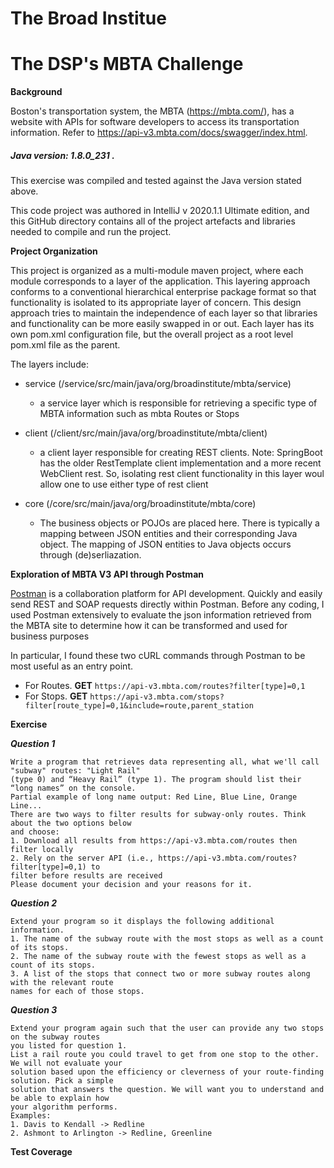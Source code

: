 # The Broad Institue

# The DSP's MBTA Challenge

**Background**

Boston's transportation system, the MBTA (https://mbta.com/), has a website with APIs for software developers to access its transportation information. Refer to
   https://api-v3.mbta.com/docs/swagger/index.html.
   
##### Java version:  1.8.0_231 . 

  This exercise was compiled and tested against the Java version stated above.

This code project was authored in IntelliJ v 2020.1.1 Ultimate edition, and this GitHub directory contains all of the project artefacts and libraries needed to compile and run the project.

**Project Organization**

This project is organized as a multi-module maven project, where each module corresponds
to a layer of the application.  This layering approach conforms to a conventional hierarchical enterprise package format so that
functionality is isolated to its appropriate layer of concern. This design approach tries to maintain the independence of each layer
so that libraries and functionality can be more easily swapped in or out. Each layer has its own pom.xml configuration file,
but the overall project as a root level pom.xml file as the parent.

The layers include:
- service (/service/src/main/java/org/broadinstitute/mbta/service)
    - a service layer which is responsible for retrieving a specific type of MBTA information such as mbta Routes or Stops
- client (/client/src/main/java/org/broadinstitute/mbta/client)
    - a client layer responsible for creating REST clients.  Note: SpringBoot has the 
    older RestTemplate client implementation and a more recent WebClient rest. So, isolating
    rest client functionality in this layer woul allow one to use either type of rest client 
    
- core (/core/src/main/java/org/broadinstitute/mbta/core)
    - The business objects or POJOs are placed here. There is typically a mapping between JSON entities and
    their corresponding Java object. The mapping of JSON entities to Java objects occurs through (de)serliazation.

**Exploration of MBTA V3 API through Postman**

[Postman](https://www.postman.com/) is a collaboration platform for API development. Quickly and easily send REST and SOAP  requests directly within Postman. Before any coding,
I used Postman extensively to evaluate the json information retrieved from the MBTA site to determine how it can be transformed and used for business purposes

In particular, I found these two cURL commands through Postman to be most useful as an entry point.
- For Routes. **GET** `https://api-v3.mbta.com/routes?filter[type]=0,1`
- For Stops. **GET** `https://api-v3.mbta.com/stops?filter[route_type]=0,1&include=route,parent_station`


**Exercise**

***Question 1***

``` 
Write a program that retrieves data representing all, what we'll call "subway" routes: "Light Rail"
(type 0) and “Heavy Rail” (type 1). The program should list their “long names” on the console.
Partial example of long name output: Red Line, Blue Line, Orange Line...
There are two ways to filter results for subway-only routes. Think about the two options below
and choose:
1. Download all results from https://api-v3.mbta.com/routes then filter locally
2. Rely on the server API (i.e., https://api-v3.mbta.com/routes?filter[type]=0,1) to
filter before results are received
Please document your decision and your reasons for it.
``` 


***Question 2***

```
Extend your program so it displays the following additional information.
1. The name of the subway route with the most stops as well as a count of its stops.
2. The name of the subway route with the fewest stops as well as a count of its stops.
3. A list of the stops that connect two or more subway routes along with the relevant route
names for each of those stops.
```

***Question 3***

```
Extend your program again such that the user can provide any two stops on the subway routes
you listed for question 1.
List a rail route you could travel to get from one stop to the other. We will not evaluate your
solution based upon the efficiency or cleverness of your route-finding solution. Pick a simple
solution that answers the question. We will want you to understand and be able to explain how
your algorithm performs.
Examples:
1. Davis to Kendall -> Redline
2. Ashmont to Arlington -> Redline, Greenline
```

**Test Coverage**
